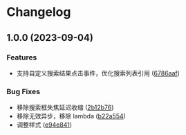 # Changelog

## 1.0.0 (2023-09-04)


### Features

* 支持自定义搜索结果点击事件，优化搜索列表引用 ([6786aaf](https://github.com/Gitruck/flet-search-bar/commit/6786aaf503f0c56b4452f8f2e0ea2e720631b186))


### Bug Fixes

* 移除搜索框失焦延迟收缩 ([2b12b76](https://github.com/Gitruck/flet-search-bar/commit/2b12b766282003796aa584b9082baab3e5655b1e))
* 移除无效异步，移除 lambda ([b22a554](https://github.com/Gitruck/flet-search-bar/commit/b22a554325ccefb50e6f92f11e185bf4c3012a96))
* 调整样式 ([e94e841](https://github.com/Gitruck/flet-search-bar/commit/e94e84148efec290e021d5854d76575aaa7a7e5b))
